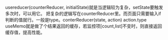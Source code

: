 usereducer(counterReducer, initialState)就是当逻辑较为复杂，setState要触发多次时，可以用它。 把复杂的逻辑写在counterReducer里。而页面只需要输入if判断的值就行。一般是type。conterReducer(state, action)  action.type
useMemo就是做了个结果返回的缓存，若监控项[count,list]不变时，则直接返回缓存值，提高性能。
